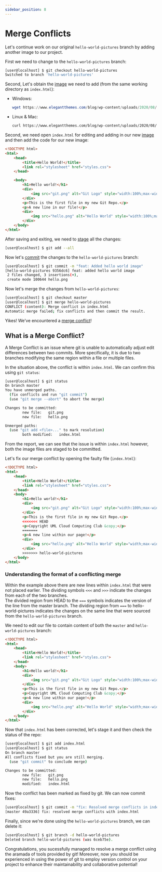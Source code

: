 ```yaml
--- 
sidebar_position: 8
---
```


# Merge Conflicts

Let's continue work on our original `hello-world-pictures` branch by adding another image to our project.

First we need to change to the `hello-world-pictures` branch:
``` bash
[user@localhost] $ git checkout hello-world-pictures
Switched to branch 'hello-world-pictures'
```
Second, Let's obtain the [image](https://www.elegantthemes.com/blog/wp-content/uploads/2020/08/hello-world.png) we need to add (from the same working directory as `index.html`):
- Windows: 
    ``` powershell 
    wget https://www.elegantthemes.com/blog/wp-content/uploads/2020/08/hello-world.png > hello.png
    ```
- Linux & Mac: 
    ``` bash 
    curl https://www.elegantthemes.com/blog/wp-content/uploads/2020/08/hello-world.png > hello.png
    ```

Second, we need open `index.html` for editing and adding in our new [image](https://newactivationkey.com/wp-content/uploads/2020/01/hello-world-1024x576.png) and then add the code for our new image:
``` html
<!DOCTYPE html>
<html>
    <head>
        <title>Hello World!</title>
        <link rel="stylesheet" href="styles.css">
    </head>

    <body>
        <h1>Hello world!</h1>
        <div>
            <img src="git.png" alt="Git Logo" style="width:100%;max-width:960px">
        </div>
        <p>This is the first file in my new Git Repo.</p>
        <p>A new line in our file!</p>
        <div>
            <img src="hello.png" alt="Hello World" style="width:100%;max-width:640px">
        </div>
    </body>
</html>
```
After saving and exiting, we need to [stage](./Index.md/#stage) all the changes:
``` bash
[user@localhost] $ git add --all
```

Now let's [commit](./Index.md/#commit) the changes to the `hello-world-pictures` branch:
``` bash
[user@localhost] $ git commit -m "feat: Added hello world image"
[hello-world-pictures 9356dc6] feat: added hello world image
 2 files changed, 3 insertions(+), 
 create mode 100644 hello.png
```

Now let's merge the changes from `hello-world-pictures`:
``` bash
[user@localhost] $ git checkout master
[user@localhost] $ git merge hello-world-pictures
CONFLICT (content): Merge conflict in index.html
Automatic merge failed; fix conflicts and then commit the result.
```
Yikes! We've encountered a [merge conflict](./Index.md/#merge-conflict)! 

## What is a Merge Conflict?

A Merge Conflict is an issue where git is unable to automatically adjust edit differences between two commits. More specifically, it is due to two branches modifying the same region within a file or multiple files. 

In the situation above, the conflict is within `index.html`. We can confirm this using `git status`:
``` bash
[user@localhost] $ git status
On branch master
You have unmerged paths.
  (fix conflicts and run "git commit")
  (use "git merge --abort" to abort the merge)

Changes to be committed:
        new file:   git.png
        new file:   hello.png

Unmerged paths:
  (use "git add <file>..." to mark resolution)
        both modified:   index.html
```

From the report, we can see that the issue is within `index.html` however, both the image files are staged to be committed.

Let's fix our merge conflict by opening the faulty file (`index.html`):
``` html
<!DOCTYPE html>
<html>
    <head>
        <title>Hello World!</title>
        <link rel="stylesheet" href="styles.css">
    </head>
    <body>
        <h1>Hello world!</h1>
        <div>
            <img src="git.png" alt="Git Logo" style="width:100%;max-width:960px">
        </div>
        <p>This is the first file in my new Git Repo.</p>
        <<<<<<< HEAD
        <p>Copyright UML Cloud Computing Club &copy;</p>
        =======
        <p>A new line within our page!</p>
        <div>
            <img src="hello.png" alt="Hello World" style="width;max-width:960px">
        </div>
        >>>>>>> hello-world-pictures
    </body>
</html>
```

### Understanding the format of a conflicting merge

Within the example above there are new lines within `index.html` that were not placed earlier. The dividing symbols `<<<` and `>>>` indicate the changes from each of the two branches. <br/>
The divided region from HEAD to the `===` symbols indicates the version of the line from the master branch. The dividing region from `===` to hello-world-pictures indicates the changes on the same line that were sourced from the `hello-world-pictures` branch. 

We need to edit our file to contain content of both the `master` and `hello-world-pictures` branch:
``` html
<!DOCTYPE html>
<html>
    <head>
        <title>Hello World!</title>
        <link rel="stylesheet" href="styles.css">
    </head>
    <body>
        <h1>Hello world!</h1>
        <div>
            <img src="git.png" alt="Git Logo" style="width:100%;max-width:960px">
        </div>
        <p>This is the first file in my new Git Repo.</p>
        <p>Copyright UML Cloud Computing Club &copy;</p>
        <p>A new line within our page!</p>
        <div>
            <img src="hello.png" alt="Hello World" style="width;max-width:960px">
        </div>
    </body>
</html>
```

Now that `index.html` has been corrected, let's stage it and then check the status of the repo:
``` bash
[user@localhost] $ git add index.html
[user@localhost] $ git status
On branch master
All conflicts fixed but you are still merging.
  (use "git commit" to conclude merge)

Changes to be committed:
        new file:   git.png
        new file:   hello.png
        modified:   index.html
```

Now the conflict has been marked as fixed by git. We can now commit fixes:
``` bash
[user@localhost] $ git commit -m "fix: Resolved merge conflicts in index.html"
[master 49a3336] fix: resolved merge conflicts with index.html
```

Finally, since we're done using the `hello-world-pictures` branch, we can delete it:
``` bash
[user@localhost] $ git branch -d hello-world-pictures
Deleted branch hello-world-pictures (was 6ceb75e).
```

Congratulations, you sucessfully managed to resolve a merge conflict using the aramada of tools provided by git! Moreover, now you should be experienced in using the power of git to employ version control on your project to enhance their maintainability and collaborative potential!

